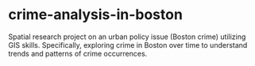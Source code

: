 # crime-analysis-in-boston
Spatial research project on an urban policy issue (Boston crime) utilizing GIS skills. Specifically, exploring crime in Boston over time to understand trends and patterns of crime occurrences.

